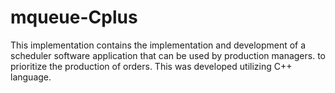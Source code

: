 # mqueue-Cplus
This implementation contains the implementation and development of a scheduler software application that can be used by production managers. to prioritize the production of orders.  This was developed utilizing C++ language.
